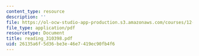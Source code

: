 ```yaml
---
content_type: resource
description: ''
file: https://ol-ocw-studio-app-production.s3.amazonaws.com/courses/12-570-seminar-in-geophysics-mantle-convection-spring-1998/26135a6f5d36be3e46e7419ec90fb4f6_reading_310398.pdf
file_type: application/pdf
resourcetype: Document
title: reading_310398.pdf
uid: 26135a6f-5d36-be3e-46e7-419ec90fb4f6
---
```

